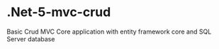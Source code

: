 # .Net-5-mvc-crud
Basic Crud MVC Core application with entity framework core and SQL Server database
